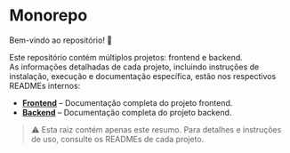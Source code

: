 # Monorepo

Bem-vindo ao repositório! 👋  

Este repositório contém múltiplos projetos: frontend e backend.  
As informações detalhadas de cada projeto, incluindo instruções de instalação, execução e documentação específica, estão nos respectivos READMEs internos:

- **[Frontend](./frontend/README.md)** – Documentação completa do projeto frontend.
- **[Backend](./todo-api/README.md)** – Documentação completa do projeto backend.

> ⚠️ Esta raiz contém apenas este resumo. Para detalhes e instruções de uso, consulte os READMEs de cada projeto.
